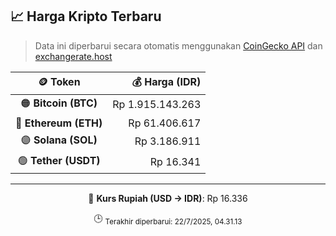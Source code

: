 

<!-- HARGA_KRIPTO -->
## 📈 Harga Kripto Terbaru

> Data ini diperbarui secara otomatis menggunakan [CoinGecko API](https://www.coingecko.com/) dan [exchangerate.host](https://exchangerate.host/)

<div align="center">

| 🪙 Token | 💰 Harga (IDR) |
|:------:|---------------:|
| 🟠 **Bitcoin (BTC)**   | Rp 1.915.143.263 |
| 🔵 **Ethereum (ETH)**  | Rp 61.406.617 |
| 🟣 **Solana (SOL)**    | Rp 3.186.911 |
| 🟢 **Tether (USDT)**   | Rp 16.341 |

---

💱 **Kurs Rupiah (USD → IDR)**: Rp 16.336

🕒 <sub>Terakhir diperbarui: 22/7/2025, 04.31.13</sub>

</div>
<!-- /HARGA_KRIPTO -->